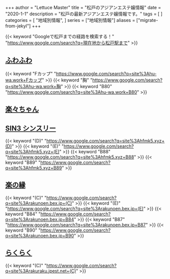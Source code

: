 +++
author = "Lettuce Master"
title = "松戸のアジアンエステ嬢情報"
date = "2020-1-1"
description = "松戸の最新アジアンエステ嬢情報です。"
tags = [
]
categories = [
    "地域別情報",
]
series = ["地域別情報"]
aliases = ["migrate-from-jekyl"]
+++

{{< keyword "Googleで松戸までの経路を検索する！" "https://www.google.com/search?q=現在地から松戸駅まで" >}}

## [ふわふわ](http://hu-wa.work/)
{{< keyword "Fカップ" "https://www.google.com/search?q=site%3Ahu-wa.work+Fカップ" >}} {{< keyword "胸" "https://www.google.com/search?q=site%3Ahu-wa.work+胸" >}} {{< keyword "B80" "https://www.google.com/search?q=site%3Ahu-wa.work+B80" >}} 

## [楽々ちゃん](http://raku-raku.work/)


## [SIN3 シンスリー](http://hfmk5.xyz/)
{{< keyword "(D)" "https://www.google.com/search?q=site%3Ahfmk5.xyz+(D)" >}} {{< keyword "(E)" "https://www.google.com/search?q=site%3Ahfmk5.xyz+(E)" >}} {{< keyword "B88" "https://www.google.com/search?q=site%3Ahfmk5.xyz+B88" >}} {{< keyword "B89" "https://www.google.com/search?q=site%3Ahfmk5.xyz+B89" >}} 

## [楽の縁](https://rakunoen.bex.jp/)
{{< keyword "(C)" "https://www.google.com/search?q=site%3Arakunoen.bex.jp+(C)" >}} {{< keyword "(E)" "https://www.google.com/search?q=site%3Arakunoen.bex.jp+(E)" >}} {{< keyword "B84" "https://www.google.com/search?q=site%3Arakunoen.bex.jp+B84" >}} {{< keyword "B87" "https://www.google.com/search?q=site%3Arakunoen.bex.jp+B87" >}} {{< keyword "B90" "https://www.google.com/search?q=site%3Arakunoen.bex.jp+B90" >}} 

## [らくらく](http://rakuraku.jpest.net/)
{{< keyword "(C)" "https://www.google.com/search?q=site%3Arakuraku.jpest.net+(C)" >}} 

